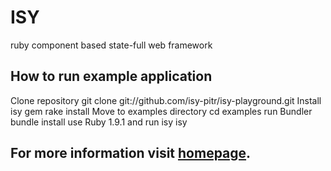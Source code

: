 # ISY

ruby component based state-full web framework

## How to run example application
Clone repository
    git clone git://github.com/isy-pitr/isy-playground.git
Install isy gem
    rake install
Move to examples directory
    cd examples
run Bundler
    bundle install
use Ruby 1.9.1 and run isy
    isy

## For more information visit [homepage](http://isy-pitr.github.com/isy-playground/).

